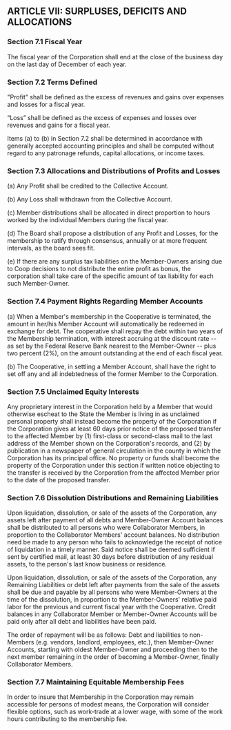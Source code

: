 ## ARTICLE VII:  SURPLUSES, DEFICITS AND ALLOCATIONS

### Section 7.1  Fiscal Year

The fiscal year of the Corporation shall end at the close of the business day on the last day of December of each year.

### Section 7.2 Terms Defined

"Profit" shall be defined as the excess of revenues and gains over expenses and losses for a fiscal year.

“Loss” shall be defined as the excess of expenses and losses over revenues and gains for a fiscal year.

Items (a) to (b) in Section 7.2 shall be determined in accordance with generally accepted accounting principles and shall be computed without regard to any patronage refunds, capital allocations, or income taxes.

### Section 7.3  Allocations and Distributions of Profits and Losses

(a) Any Profit shall be credited to the Collective Account.

(b) Any Loss shall withdrawn from the Collective Account.

(c) Member distributions shall be allocated in direct proportion to hours worked by the individual Members during the fiscal year.

(d) The Board shall propose a distribution of any Profit and Losses, for the membership to ratify through consensus, annually or at more frequent intervals, as the board sees fit.

(e) If there are any surplus tax liabilities on the Member-Owners arising due to Coop decisions to not distribute the entire profit as bonus, the corporation shall take care of the specific amount of tax liability for each such Member-Owner.

### Section 7.4  Payment Rights Regarding Member Accounts

(a) When a Member's membership in the Cooperative is terminated, the amount in her/his Member Account will automatically be redeemed in exchange for debt.  The cooperative shall repay the debt within two years of the Membership termination, with interest accruing at the discount rate -- as set by the Federal Reserve Bank nearest to the Member-Owner -- plus two percent (2%), on the amount outstanding at the end of each fiscal year.

(b) The Cooperative, in settling a Member Account, shall have the right to set off any and all indebtedness of the former Member to the Corporation.

### Section 7.5  Unclaimed Equity Interests

Any proprietary interest in the Corporation held by a Member that would otherwise escheat to the State the Member is living in as unclaimed personal property shall instead become the property of the Corporation if the Corporation gives at least 60 days prior notice of the proposed transfer to the affected Member by (1) first-class or second-class mail to the last address of the Member shown on the Corporation's records, and (2) by publication in a newspaper of general circulation in the county in which the Corporation has its principal office.  No property or funds shall become the property of the Corporation under this section if written notice objecting to the transfer is received by the Corporation from the affected Member prior to the date of the proposed transfer.

### Section 7.6  Dissolution Distributions and Remaining Liabilities

Upon liquidation, dissolution, or sale of the assets of the Corporation, any assets left after payment of all debts and Member-Owner Account balances shall be distributed to all persons who were Collaborator Members, in proportion to the Collaborator Members' account balances. No distribution need be made to any person who fails to acknowledge the receipt of notice of liquidation in a timely manner.  Said notice shall be deemed sufficient if sent by certified mail, at least 30 days before distribution of any residual assets, to the person's last know business or residence.

Upon liquidation, dissolution, or sale of the assets of the Corporation, any Remaining Liabilities or debt left after payments from the sale of the assets shall be due and payable by all persons who were Member-Owners at the time of the dissolution, in proportion to the Member-Owners' relative paid labor for the previous and current fiscal year with the Cooperative.  Credit balances in any Collaborator Member or Member-Owner Accounts will be paid only after all debt and liabilities have been paid.

The order of repayment will be as follows: Debt and liabilities to non-Members (e.g. vendors, landlord, employees, etc.), then Member-Owner Accounts, starting with oldest Member-Owner and proceeding then to the next member remaining in the order of becoming a Member-Owner, finally Collaborator Members.

### Section 7.7  Maintaining Equitable Membership Fees

In order to insure that Membership in the Corporation may remain accessible for persons of modest means, the Corporation will consider flexible options, such as work-trade at a lower wage, with some of the work hours contributing to the membership fee.
